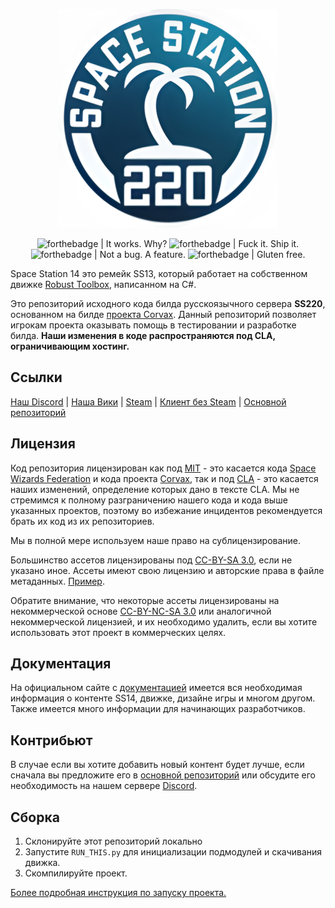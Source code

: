 <p align="center"> <img alt="Space Station 14" width="350" height="350" src="https://raw.githubusercontent.com/SerbiaStrong-220/space-station-14/master/logo.png" /></p>

<p align="center">
<img alt="forthebadge | It works. Why?" src="https://raw.githubusercontent.com/SerbiaStrong-220/ss220-docs/master/res/ftb/it-works-why.svg" />
<img alt="forthebadge | Fuck it. Ship it." src="https://raw.githubusercontent.com/SerbiaStrong-220/ss220-docs/master/res/ftb/fuck-it-ship-it.svg" />
<img alt="forthebadge | Not a bug. A feature." src="https://raw.githubusercontent.com/SerbiaStrong-220/ss220-docs/master/res/ftb/not-a-bug-a-feature.svg" />
<img alt="forthebadge | Gluten free." src="https://raw.githubusercontent.com/SerbiaStrong-220/ss220-docs/master/res/ftb/gluten-free.svg" />
</p>

Space Station 14 это ремейк SS13, который работает на собственном движке [Robust Toolbox](https://github.com/space-wizards/RobustToolbox), написанном на C#.

Это репозиторий исходного кода билда русскоязычного сервера **SS220**, основанном на билде [проекта Corvax](https://github.com/space-syndicate/space-station-14). Данный репозиторий позволяет игрокам проекта оказывать помощь в тестировании и разработке билда. **Наши изменения в коде распространяются под CLA, ограничивающим хостинг.**

## Ссылки

[Наш Discord](https://discord.gg/ss220) | [Наша Вики](https://wiki14.ss220.club) | [Steam](https://store.steampowered.com/app/1255460/Space_Station_14/) | [Клиент без Steam](https://spacestation14.io/about/nightlies/) | [Основной репозиторий](https://github.com/space-wizards/space-station-14)

## Лицензия

Код репозитория лицензирован как под [MIT](https://github.com/space-syndicate/space-station-14/blob/master/LICENSE.TXT) - это касается кода [Space Wizards Federation](https://github.com/space-wizards/space-station-14) и кода проекта [Corvax](https://github.com/space-syndicate/space-station-14), так и под [CLA](https://github.com/SerbiaStrong-220/space-station-14/blob/master/CLA.txt) - это касается наших изменений, определение которых дано в тексте CLA. Мы не стремимся к полному разграничению нашего кода и кода выше указанных проектов, поэтому во избежание инцидентов рекомендуется брать их код из их репозиториев.

Мы в полной мере используем наше право на сублицензирование.

Большинство ассетов лицензированы под [CC-BY-SA 3.0](https://creativecommons.org/licenses/by-sa/3.0/), если не указано иное. Ассеты имеют свою лицензию и авторские права в файле метаданных. [Пример](https://github.com/space-syndicate/space-station-14/blob/master/Resources/Textures/Objects/Tools/crowbar.rsi/meta.json).

Обратите внимание, что некоторые ассеты лицензированы на некоммерческой основе [CC-BY-NC-SA 3.0](https://creativecommons.org/licenses/by-nc-sa/3.0/) или аналогичной некоммерческой лицензией, и их необходимо удалить, если вы хотите использовать этот проект в коммерческих целях.

## Документация

На официальном сайте с [документацией](https://docs.spacestation14.io/) имеется вся необходимая информация о контенте SS14, движке, дизайне игры и многом другом. Также имеется много информации для начинающих разработчиков.

## Контрибьют

В случае если вы хотите добавить новый контент будет лучше, если сначала вы предложите его в [основной репозиторий](https://github.com/space-wizards/space-station-14) или обсудите его необходимость на нашем сервере [Discord](https://discord.gg/ss220).

## Сборка

1. Склонируйте этот репозиторий локально
2. Запустите `RUN_THIS.py` для инициализации подмодулей и скачивания движка.
3. Скомпилируйте проект.

[Более подробная инструкция по запуску проекта.](https://docs.spacestation14.com/en/general-development/setup.html)

